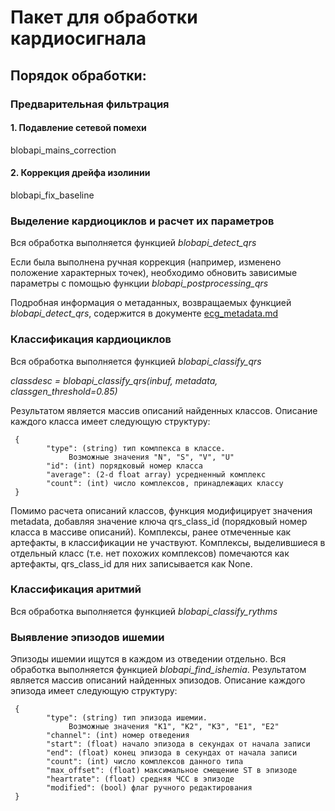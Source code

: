 # Пакет для обработки кардиосигнала

## Порядок обработки:

### Предварительная фильтрация
#### 1. Подавление сетевой помехи
blobapi_mains_correction

#### 2. Коррекция дрейфа изолинии
blobapi_fix_baseline

### Выделение кардиоциклов и расчет их параметров
Вся обработка выполняется функцией  *blobapi_detect_qrs*

Если была выполнена ручная коррекция (например, изменено положение
характерных точек), необходимо обновить зависимые параметры с помощью
функции *blobapi_postprocessing_qrs*

Подробная информация о метаданных, возвращаемых функцией *blobapi_detect_qrs*,
содержится в документе [ecg_metadata.md](ecg_metadata.md)

### Классификация кардиоциклов
Вся обработка выполняется функцией  *blobapi_classify_qrs*

*classdesc = blobapi_classify_qrs(inbuf, metadata, classgen_threshold=0.85)*

Результатом является массив описаний найденных классов.
Описание каждого класса имеет следующую структуру:

     {
            "type": (string) тип комлпекса в классе.
                 Возможные значения "N", "S", "V", "U"
            "id": (int) порядковый номер класса
            "average": (2-d float array) усредненный комплекс
            "count": (int) число комплексов, принадлежащих классу
     }

Помимо расчета описаний классов, функция модифицирует значения metadata,
добавляя значение ключа qrs_class_id (порядковый номер класса в массиве описаний).
Комплексы, ранее отмеченные как артефакты, в классификации не участвуют.
Комплексы, выделившиеся в отдельный класс (т.е. нет похожих комплексов)
помечаются как артефакты, qrs_class_id для них записывается как None.


### Классификация аритмий
Вся обработка выполняется функцией  *blobapi_classify_rythms*

### Выявление эпизодов ишемии
Эпизоды ишемии ищутся в каждом из отведении отдельно.
Вся обработка выполняется функцией  *blobapi_find_ishemia*.
Результатом является массив описаний найденных эпизодов.
Описание каждого эпизода имеет следующую структуру:

     {
            "type": (string) тип эпизода ишемии.
                 Возможные значения "K1", "K2", "K3", "E1", "E2"
            "channel": (int) номер отведения
            "start": (float) начало эпизода в секундах от начала записи
            "end": (float) конец эпизода в секундах от начала записи
            "count": (int) число комплексов данного типа
            "max_offset": (float) максимальное смещение ST в эпизоде
            "heartrate": (float) средняя ЧСС в эпизоде
            "modified": (bool) флаг ручного редактирования
     }
